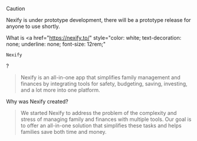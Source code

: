 > [!CAUTION]
> Nexify is under prototype development, there will be a prototype release for anyone to use shortly.

What is <a
    href="https://nexify.to/"
    style="color: white; text-decoration: none; underline: none; font-size: 12rem;"
  >
    Nexify
  </a>?
> Nexify is an all-in-one app that simplifies family management and finances by integrating tools for safety, budgeting, saving, investing, and a lot more into one platform.

Why was Nexify created?
> We started Nexify to address the problem of the complexity and stress of managing family and finances with multiple tools. Our goal is to offer an all-in-one solution that simplifies these tasks and helps families save both time and money.
